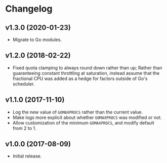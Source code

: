 # Changelog

## v1.3.0 (2020-01-23)

- Migrate to Go modules.

## v1.2.0 (2018-02-22)

- Fixed quota clamping to always round down rather than up; Rather than
  guaranteeing constant throttling at saturation, instead assume that the
  fractional CPU was added as a hedge for factors outside of Go's scheduler.

## v1.1.0 (2017-11-10)

- Log the new value of `GOMAXPROCS` rather than the current value.
- Make logs more explicit about whether `GOMAXPROCS` was modified or not.
- Allow customization of the minimum `GOMAXPROCS`, and modify default from 2 to 1.

## v1.0.0 (2017-08-09)

- Initial release.
